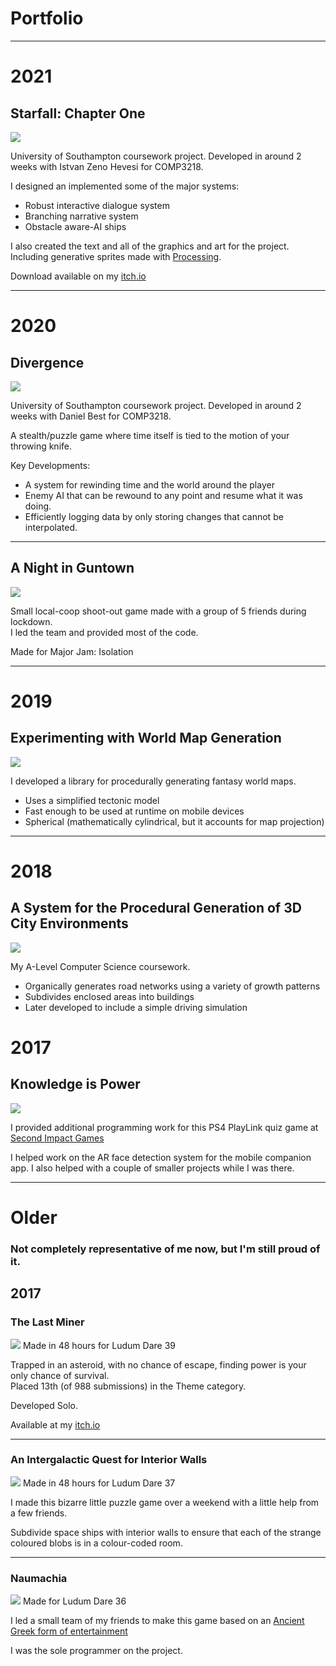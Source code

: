 # Portfolio

---

# 2021

## Starfall: Chapter One
<img src="images/starfall.jpg?raw=true"/>


University of Southampton coursework project. Developed in around 2 weeks with Istvan Zeno Hevesi for COMP3218.

I designed an implemented some of the major systems:
* Robust interactive dialogue system
* Branching narrative system
* Obstacle aware-AI ships

I also created the text and all of the graphics and art for the project. Including generative sprites made with [Processing](https://processing.org/).

Download available on my [itch.io](https://bluellama.itch.io/starfall-chapter-1)

---

# 2020
## Divergence
<img src="images/divergence.JPG?raw=true"/>

University of Southampton coursework project. Developed in around 2 weeks with Daniel Best for COMP3218.

A stealth/puzzle game where time itself is tied to the motion of your throwing knife.

Key Developments:
* A system for rewinding time and the world around the player
 * Enemy AI that can be rewound to any point and resume what it was doing.
 * Efficiently logging data by only storing changes that cannot be interpolated.

---

## A Night in Guntown
<img src="images/guntown.png?raw=true"/>

Small local-coop shoot-out game made with a group of 5 friends during lockdown.  
I led the team and provided most of the code.

Made for Major Jam: Isolation


---
# 2019

## Experimenting with World Map Generation

<img src="images/map.png?raw=true"/>

I developed a library for procedurally generating fantasy world maps.
* Uses a simplified tectonic model
* Fast enough to be used at runtime on mobile devices
* Spherical (mathematically cylindrical, but it accounts for map projection)

---
# 2018
## A System for the Procedural Generation of 3D City Environments

<img src="images/city.png?raw=true"/>

My A-Level Computer Science coursework.
* Organically generates road networks using a variety of growth patterns
* Subdivides enclosed areas into buildings
* Later developed to include a simple driving simulation

# 2017
## Knowledge is Power
<img src="images/knowledge-is-power.jpg?raw=true"/>

I provided additional programming work for this PS4 PlayLink quiz game at [Second Impact Games](https://www.secondimpactgames.com/)

I helped work on the AR face detection system for the mobile companion app. I also helped with a couple of smaller projects while I was there.

---
# Older

### Not completely representative of me now, but I'm still proud of it.

## 2017

### The Last Miner
<img src="images/tlm.jpg?raw=true"/>
Made in 48 hours for Ludum Dare 39

Trapped in an asteroid, with no chance of escape, finding power is your only chance of survival.  
Placed 13th (of 988 submissions) in the Theme category.

Developed Solo.

Available at my [itch.io](https://bluellama.itch.io/the-last-miner)

---

### An Intergalactic Quest for Interior Walls
<img src="images/iqiw.PNG?raw=true"/>
Made in 48 hours for Ludum Dare 37

I made this bizarre little puzzle game over a weekend with a little help from a few friends.

Subdivide space ships with interior walls to ensure that each of the strange coloured blobs is in a colour-coded room.

---

### Naumachia
<img src="images/naumachia.jpg?raw=true"/>
Made for Ludum Dare 36

I led a small team of my friends to make this game based on an [Ancient Greek form of entertainment](https://en.wikipedia.org/wiki/Naumachia)

I was the sole programmer on the project.
